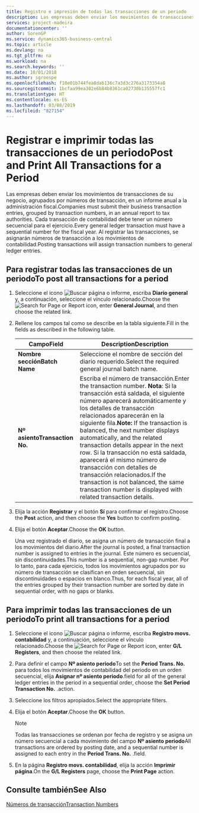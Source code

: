 ```yaml
---
title: Registro e impresión de todas las transacciones de un periodo
description: Las empresas deben enviar los movimientos de transacciones de su negocio, agrupados por números de transacción, en un informe anual a la administración fiscal.
services: project-madeira
documentationcenter: ''
author: SorenGP
ms.service: dynamics365-business-central
ms.topic: article
ms.devlang: na
ms.tgt_pltfrm: na
ms.workload: na
ms.search.keywords: ''
ms.date: 10/01/2018
ms.author: sgroespe
ms.openlocfilehash: f10e01b744fea8dab136c7a3d3c276a3173354a8
ms.sourcegitcommit: 1bcfaa99ea302e6b84b8361ca02730b135557fc1
ms.translationtype: HT
ms.contentlocale: es-ES
ms.lasthandoff: 03/08/2019
ms.locfileid: "827154"
---
```

# <a name="post-and-print-all-transactions-for-a-period"></a><span data-ttu-id="593ea-103">Registrar e imprimir todas las transacciones de un periodo</span><span class="sxs-lookup"><span data-stu-id="593ea-103">Post and Print All Transactions for a Period</span></span>
<span data-ttu-id="593ea-104">Las empresas deben enviar los movimientos de transacciones de su negocio, agrupados por números de transacción, en un informe anual a la administración fiscal.</span><span class="sxs-lookup"><span data-stu-id="593ea-104">Companies must submit their business transaction entries, grouped by transaction numbers, in an annual report to tax authorities.</span></span> <span data-ttu-id="593ea-105">Cada transacción de contabilidad debe tener un número secuencial para el ejercicio.</span><span class="sxs-lookup"><span data-stu-id="593ea-105">Every general ledger transaction must have a sequential number for the fiscal year.</span></span> <span data-ttu-id="593ea-106">Al registrar las transacciones, se asignarán números de transacción a los movimientos de contabilidad.</span><span class="sxs-lookup"><span data-stu-id="593ea-106">Posting transactions will assign transaction numbers to general ledger entries.</span></span>  

## <a name="to-post-all-transactions-for-a-period"></a><span data-ttu-id="593ea-107">Para registrar todas las transacciones de un periodo</span><span class="sxs-lookup"><span data-stu-id="593ea-107">To post all transactions for a period</span></span>  

1.  <span data-ttu-id="593ea-108">Seleccione el icono ![Buscar página o informe](../../media/ui-search/search_small.png "icono Buscar página o informe"), escriba **Diario general** y, a continuación, seleccione el vínculo relacionado.</span><span class="sxs-lookup"><span data-stu-id="593ea-108">Choose the ![Search for Page or Report](../../media/ui-search/search_small.png "Search for Page or Report icon") icon, enter **General Journal**, and then choose the related link.</span></span>  
2.  <span data-ttu-id="593ea-109">Rellene los campos tal como se describe en la tabla siguiente.</span><span class="sxs-lookup"><span data-stu-id="593ea-109">Fill in the fields as described in the following table.</span></span>  

    |<span data-ttu-id="593ea-110">Campo</span><span class="sxs-lookup"><span data-stu-id="593ea-110">Field</span></span>|<span data-ttu-id="593ea-111">Description</span><span class="sxs-lookup"><span data-stu-id="593ea-111">Description</span></span>|  
    |---------------------------------|---------------------------------------|  
    |<span data-ttu-id="593ea-112">**Nombre sección**</span><span class="sxs-lookup"><span data-stu-id="593ea-112">**Batch Name**</span></span>|<span data-ttu-id="593ea-113">Seleccione el nombre de sección del diario requerido.</span><span class="sxs-lookup"><span data-stu-id="593ea-113">Select the required general journal batch name.</span></span>|  
    |<span data-ttu-id="593ea-114">**Nº asiento**</span><span class="sxs-lookup"><span data-stu-id="593ea-114">**Transaction No.**</span></span>|<span data-ttu-id="593ea-115">Escriba el número de transacción.</span><span class="sxs-lookup"><span data-stu-id="593ea-115">Enter the transaction number.</span></span> <span data-ttu-id="593ea-116">**Nota**: Si la transacción está saldada, el siguiente número aparecerá automáticamente y los detalles de transacción relacionados aparecerán en la siguiente fila.</span><span class="sxs-lookup"><span data-stu-id="593ea-116">**Note:**  If the transaction is balanced, the next number displays automatically, and the related transaction details appear in the next row.</span></span> <span data-ttu-id="593ea-117">Si la transacción no está saldada, aparecerá el mismo número de transacción con detalles de transacción relacionados.</span><span class="sxs-lookup"><span data-stu-id="593ea-117">If the transaction is not balanced, the same transaction number is displayed with related transaction details.</span></span>|  

3.  <span data-ttu-id="593ea-118">Elija la acción **Registrar** y el botón **Sí** para confirmar el registro.</span><span class="sxs-lookup"><span data-stu-id="593ea-118">Choose the **Post** action, and then choose the **Yes** button to confirm posting.</span></span>  
4.  <span data-ttu-id="593ea-119">Elija el botón **Aceptar**.</span><span class="sxs-lookup"><span data-stu-id="593ea-119">Choose the **OK** button.</span></span>  

    <span data-ttu-id="593ea-120">Una vez registrado el diario, se asigna un número de transacción final a los movimientos del diario.</span><span class="sxs-lookup"><span data-stu-id="593ea-120">After the journal is posted, a final transaction number is assigned to entries in the journal.</span></span> <span data-ttu-id="593ea-121">Este número es secuencial, sin discontinuidades.</span><span class="sxs-lookup"><span data-stu-id="593ea-121">This number is a sequential, non-gap number.</span></span> <span data-ttu-id="593ea-122">Por lo tanto, para cada ejercicio, todos los movimientos agrupados por su número de transacción se clasifican en orden secuencial, sin discontinuidades o espacios en blanco.</span><span class="sxs-lookup"><span data-stu-id="593ea-122">Thus, for each fiscal year, all of the entries grouped by their transaction number are sorted by date in sequential order, with no gaps or blanks.</span></span>  

## <a name="to-print-all-transactions-for-a-period"></a><span data-ttu-id="593ea-123">Para imprimir todas las transacciones de un periodo</span><span class="sxs-lookup"><span data-stu-id="593ea-123">To print all transactions for a period</span></span>  

1.  <span data-ttu-id="593ea-124">Seleccione el icono ![Buscar página o informe](../../media/ui-search/search_small.png "icono Buscar página o informe"), escriba **Registro movs. contabilidad** y, a continuación, seleccione el vínculo relacionado.</span><span class="sxs-lookup"><span data-stu-id="593ea-124">Choose the ![Search for Page or Report](../../media/ui-search/search_small.png "Search for Page or Report icon") icon, enter **G/L Registers**, and then choose the related link.</span></span>  
2.  <span data-ttu-id="593ea-125">Para definir el campo **Nº asiento periodo**</span><span class="sxs-lookup"><span data-stu-id="593ea-125">To set the **Period Trans. No.**</span></span> <span data-ttu-id="593ea-126">para todos los movimientos de contabilidad del periodo en un orden secuencial, elija **Asignar nº asiento periodo**.</span><span class="sxs-lookup"><span data-stu-id="593ea-126">field for all of the general ledger entries in the period in a sequential order, choose the **Set Period Transaction No.**</span></span> <span data-ttu-id="593ea-127">.</span><span class="sxs-lookup"><span data-stu-id="593ea-127">action.</span></span>  
3.  <span data-ttu-id="593ea-128">Seleccione los filtros apropiados.</span><span class="sxs-lookup"><span data-stu-id="593ea-128">Select the appropriate filters.</span></span>  
4.  <span data-ttu-id="593ea-129">Elija el botón **Aceptar**.</span><span class="sxs-lookup"><span data-stu-id="593ea-129">Choose the **OK** button.</span></span>  

    > [!NOTE]  
    >  <span data-ttu-id="593ea-130">Todas las transacciones se ordenan por fecha de registro y se asigna un número secuencial a cada movimiento del campo **Nº asiento periodo**</span><span class="sxs-lookup"><span data-stu-id="593ea-130">All transactions are ordered by posting date, and a sequential number is assigned to each entry in the **Period Trans. No.**</span></span> <span data-ttu-id="593ea-131">.</span><span class="sxs-lookup"><span data-stu-id="593ea-131">field.</span></span>  

5.  <span data-ttu-id="593ea-132">En la página **Registro movs. contabilidad**, elija la acción **Imprimir página**.</span><span class="sxs-lookup"><span data-stu-id="593ea-132">On the **G/L Registers** page, choose the **Print Page** action.</span></span>  

## <a name="see-also"></a><span data-ttu-id="593ea-133">Consulte también</span><span class="sxs-lookup"><span data-stu-id="593ea-133">See Also</span></span>  
 [<span data-ttu-id="593ea-134">Números de transacción</span><span class="sxs-lookup"><span data-stu-id="593ea-134">Transaction Numbers</span></span>](transaction-numbers.md)
